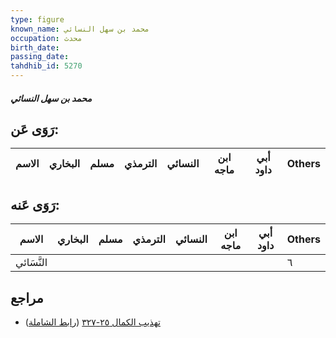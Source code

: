 ```yaml
---
type: figure
known_name: محمد بن سهل النسائي
occupation: محدث
birth_date:
passing_date:
tahdhib_id: 5270
---
```

##### محمد بن سهل النسائي

## رَوَى عَن:
| الاسم | البخاري | مسلم | الترمذي | النسائي | ابن ماجه | أبي داود | Others |
| ----- | ------- | ---- | ------- | ------- | -------- | -------- | ------ |
## رَوَى عَنه:
| الاسم      | البخاري | مسلم | الترمذي | النسائي | ابن ماجه | أبي داود | Others |
| ---------- | ------- | ---- | ------- | ------- | -------- | -------- | ------ |
| النَّسَائي |         |      |         |         |          |          | ٦      |
## مراجع
- [تهذيب الكمال ٢٥-٣٢٧](obsidian://open?vault=Tahdhib-al-Kamal&file=Figures/٥٢٧٠-محمد%20بن%20سهل%20النسائي) ([رابط الشاملة](https://shamela.ws/book/3722/13420))